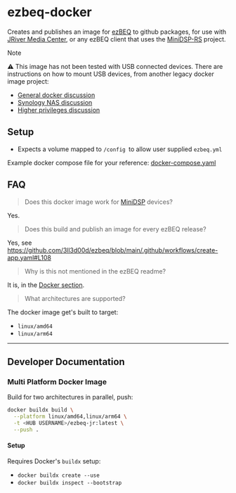 # ezbeq-docker

Creates and publishes an image for [ezBEQ](https://github.com/3ll3d00d/ezbeq) to github packages, for use with [JRiver Media Center](https://www.jriver.com), or any ezBEQ client that uses the [MiniDSP-RS](https://github.com/mrene/minidsp-rs) project.

> [!NOTE]
> ⚠ This image has not been tested with USB connected devices.
> There are instructions on how to mount USB devices, from another legacy docker image project:
> - [General docker discussion](https://github.com/jmery/ezbeq-docker/tree/ef3f954f37b1b420e31635a699bfbb864e861ad9?tab=readme-ov-file#general-linux-docker-instructions)
> - [Synology NAS discussion](https://github.com/jmery/ezbeq-docker/tree/ef3f954f37b1b420e31635a699bfbb864e861ad9?tab=readme-ov-file#general-linux-docker-instructions)
>  - [Higher privileges discussion](https://github.com/jmery/ezbeq-docker/tree/ef3f954f37b1b420e31635a699bfbb864e861ad9?tab=readme-ov-file#note-on-execute-container-using-high-privilege)

## Setup

- Expects a volume mapped to `/config `to allow user supplied `ezbeq.yml`

Example docker compose file for your reference: [docker-compose.yaml](./docker-compose.yaml)

## FAQ

> Does this docker image work for [MiniDSP](https://www.minidsp.com) devices?

Yes.

> Does this build and publish an image for every ezBEQ release?

Yes, see https://github.com/3ll3d00d/ezbeq/blob/main/.github/workflows/create-app.yaml#L108

> Why is this not mentioned in the ezBEQ readme?

It is, in the [Docker section](https://github.com/3ll3d00d/ezbeq?tab=readme-ov-file#docker).


> What architectures are supported?

The docker image get's built to target:

- `linux/amd64`
- `linux/arm64`

---

## Developer Documentation

### Multi Platform Docker Image

Build for two architectures in parallel, push:

```bash
docker buildx build \
  --platform linux/amd64,linux/arm64 \
  -t <HUB USERNAME>/ezbeq-jr:latest \
  --push .
```

#### Setup

Requires Docker's `buildx` setup:

- `docker buildx create --use`
- `docker buildx inspect --bootstrap`
